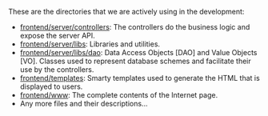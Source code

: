 These are the directories that we are actively using in the development:

+ [frontend/server/controllers](https://github.com/kylelobo/The-Documentation-Compendium/tree/master/frontend/server/controllers): 
The controllers do the business logic and expose the server API.
+ [frontend/server/libs](https://github.com/The-Documentation-Compendium/tree/master/frontend/server/libs): Libraries and 
utilities.
+ [frontend/server/libs/dao](https://github.com/The-Documentation-Compendium/tree/master/frontend/server/libs/dao): Data 
Access Objects [DAO] and Value Objects [VO]. Classes used to represent database schemes and facilitate their use by the controllers.
+ [frontend/templates](https://github.com/The-Documentation-Compendium/tree/master/frontend/templates): Smarty templates 
used to generate the HTML that is displayed to users.
+ [frontend/www](https://github.com/The-Documentation-Compendium/tree/master/frontend/www): The complete contents of the 
Internet page.
+ Any more files and their descriptions...
